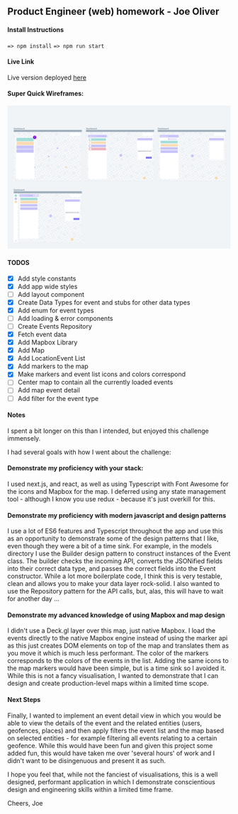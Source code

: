 ## Product Engineer (web) homework - Joe Oliver

#### Install Instructions

`=> npm install`
`=> npm run start`

#### Live Link

Live version deployed [here](https://productengineerhomework.joeyoliver.now.sh )

#### Super Quick Wireframes:
![wireframe](./wireframe.png)

#### TODOS
- [x] Add style constants
- [x] Add app wide styles
- [ ] Add layout component
- [x] Create Data Types for event and stubs for other data types
- [x] Add enum for event types
- [ ] Add loading & error components
- [ ] Create Events Repository
- [x] Fetch event data
- [x] Add Mapbox Library
- [x] Add Map
- [x] Add LocationEvent List
- [x] Add markers to the map
- [x] Make markers and event list icons and colors correspond
- [ ] Center map to contain all the currently loaded events
- [ ] Add map event detail
- [ ] Add filter for the event type

#### Notes
I spent a bit longer on this than I intended, but enjoyed this challenge immensely.

I had several goals with how I went about the challenge:

#### Demonstrate my proficiency with your stack:
I used next.js, and react, as well as using Typescript with Font Awesome for the icons and Mapbox for the map. I deferred using any state management tool - although I know you use  redux - because it's just overkill for this.

#### Demonstrate my proficiency with modern javascript and design patterns
I use a lot of ES6 features and Typescript throughout the app and use this as an opportunity to demonstrate some of the design patterns that I like, even though they were a bit of a time sink.
For example, in the models directory I use the Builder design pattern to construct instances of the Event class. The builder checks the incoming API, 
converts the JSONified fields into their correct data type, and passes the correct fields into the Event constructor.
While a lot more boilerplate code, I think this is very testable, clean and allows you to make your data layer rock-solid. I also wanted 
to use the Repository pattern for the API calls, but, alas, this will have to wait for another day ...

#### Demonstrate my advanced knowledge of using Mapbox and map design 
I didn't use a Deck.gl layer over this map, just native Mapbox. I load the events directly to the native Mapbox engine instead of 
using the marker api as this just creates DOM elements on top of the map and translates them as you move it which is much less performant. 
The color of the markers corresponds to the colors of the events in the list. Adding the same icons to the map markers would have been simple, 
but is a time sink so I avoided it. While this is not a fancy visualisation, I wanted to demonstrate that I can design and create production-level
maps within a limited time scope.

#### Next Steps
Finally, I wanted to implement an event detail view in which you would be able to view the details of the event and the related entities 
(users, geofences, places) and then apply filters the event list and the map based on selected entities - for example filtering all events relating to 
a certain geofence. While this would have been fun and given this project some added fun, this would have taken me over 'several hours' of work and I didn't want to 
be disingenuous and present it as such.

I hope you feel that, while not the fanciest of visualisations, this is a well designed, performant application in which I demonstrate conscientious 
design and engineering skills within a limited time frame.



Cheers,
Joe

        


   
